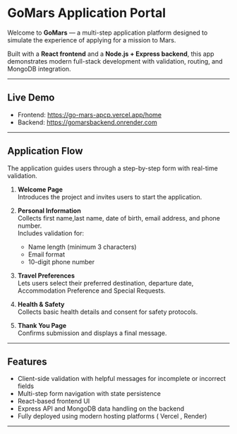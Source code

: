 # GoMars Application Portal

Welcome to **GoMars** — a multi-step application platform designed to simulate the experience of applying for a mission to Mars.

Built with a **React frontend** and a **Node.js + Express backend**, this app demonstrates modern full-stack development with validation, routing, and MongoDB integration.

---

## Live Demo

- Frontend: https://go-mars-apcp.vercel.app/home
- Backend: https://gomarsbackend.onrender.com

---

## Application Flow

The application guides users through a step-by-step form with real-time validation.

1. **Welcome Page**  
   Introduces the project and invites users to start the application.

2. **Personal Information**  
   Collects first name,last name, date of birth, email address, and phone number.  
   Includes validation for:
   - Name length (minimum 3 characters)
   - Email format
   - 10-digit phone number

3. **Travel Preferences**  
   Lets users select their preferred destination, departure date, Accommodation Preference and Special Requests.

4. **Health & Safety**  
   Collects basic health details and consent for safety protocols.

5. **Thank You Page**  
   Confirms submission and displays a final message.

---

## Features

- Client-side validation with helpful messages for incomplete or incorrect fields
- Multi-step form navigation with state persistence
- React-based frontend UI
- Express API and MongoDB data handling on the backend
- Fully deployed using modern hosting platforms ( Vercel , Render)

---

